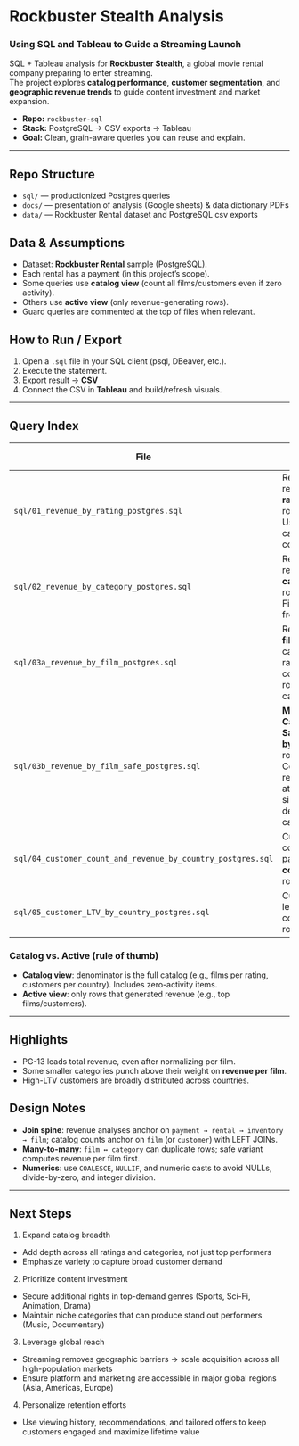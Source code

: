 # Rockbuster Stealth Analysis
### Using SQL and Tableau to Guide a Streaming Launch

SQL + Tableau analysis for **Rockbuster Stealth**, a global movie rental company preparing to enter streaming.  
The project explores **catalog performance**, **customer segmentation**, and **geographic revenue trends** to guide content investment and market expansion.

- **Repo:** `rockbuster-sql`
- **Stack:** PostgreSQL → CSV exports → Tableau
- **Goal:** Clean, grain-aware queries you can reuse and explain.

---

## Repo Structure
- `sql/` — productionized Postgres queries
- `docs/` — presentation of analysis (Google sheets) & data dictionary PDFs
- `data/` — Rockbuster Rental dataset and PostgreSQL csv exports

## Data & Assumptions
- Dataset: **Rockbuster Rental** sample (PostgreSQL).
- Each rental has a payment (in this project’s scope).
- Some queries use **catalog view** (count all films/customers even if zero activity).
- Others use **active view** (only revenue-generating rows).
- Guard queries are commented at the top of files when relevant.

## How to Run / Export
1. Open a `.sql` file in your SQL client (psql, DBeaver, etc.).  
2. Execute the statement.  
3. Export result → **CSV** 
4. Connect the CSV in **Tableau** and build/refresh visuals.

---

## Query Index

| File | Purpose (Grain) | View | Key Outputs |
|---|---|---|---|
| `sql/01_revenue_by_rating_postgres.sql` | Revenue & rentals **by rating** (1 row/rating). Uses full catalog for film counts. | **Catalog** | `rating, films_in_rating, rentals, revenue, pct_of_total_rentals, pct_of_total_revenue, revenue_per_film` |
| `sql/02_revenue_by_category_postgres.sql` | Revenue & rentals **by category** (1 row/category). Film counts from catalog. | **Catalog** | `category, films_in_category, rentals, revenue, rentals_per_film, revenue_per_film` |
| `sql/03a_revenue_by_film_postgres.sql` | Revenue **by film** with category & rating for context (1 row/film–category). | **Active** | `film_id, title, rating, category, revenue` |
| `sql/03b_revenue_by_film_safe_postgres.sql` | **Mulitple Categories Safe** revenue **by film** (1 row/film). Computes film revenue then attaches a single deterministic category. | **Active** | `film_id, title, rating, category, revenue` |
| `sql/04_customer_count_and_revenue_by_country_postgres.sql` | Customer count & total payments **by country** (1 row/country). | **Catalog** | `country, customer_count, total_payment` |
| `sql/05_customer_LTV_by_country_postgres.sql` | Customer-level LTV with country (1 row/customer). | **Active** | `customer_id, country, rentals, total_amount` |

### Catalog vs. Active (rule of thumb)
- **Catalog view**: denominator is the full catalog (e.g., films per rating, customers per country). Includes zero-activity items.  
- **Active view**: only rows that generated revenue (e.g., top films/customers).

---

## Highlights
- PG-13 leads total revenue, even after normalizing per film.  
- Some smaller categories punch above their weight on **revenue per film**.  
- High-LTV customers are broadly distributed across countries.

## Design Notes
- **Join spine**: revenue analyses anchor on `payment → rental → inventory → film`; catalog counts anchor on `film` (or `customer`) with LEFT JOINs.  
- **Many-to-many**: `film ↔ category` can duplicate rows; safe variant computes revenue per film first.  
- **Numerics**: use `COALESCE`, `NULLIF`, and numeric casts to avoid NULLs, divide-by-zero, and integer division.

---

## Next Steps
1. Expand catalog breadth
  - Add depth across all ratings and categories, not just top performers
  - Emphasize variety to capture broad customer demand
2. Prioritize content investment
  - Secure additional rights in top-demand genres Sports, Sci-Fi, Animation, Drama)
  - Maintain niche categories that can produce stand out performers Music, Documentary)
3. Leverage global reach
  - Streaming removes geographic barriers → scale acquisition across all high-population markets
  - Ensure platform and marketing are accessible in major global regions Asia, Americas, Europe)
4. Personalize retention efforts
  - Use viewing history, recommendations, and tailored offers to keep customers engaged and maximize lifetime value
